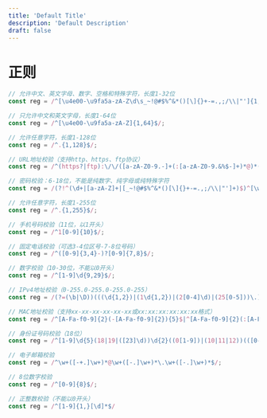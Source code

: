 ```yaml
---
title: 'Default Title'
description: 'Default Description'
draft: false
---
```


<!--
 * @Author: shawicx d35f3153@proton.me
 * @Date: 2024-06-23 00:57:25
 * @LastEditors: shawicx d35f3153@proton.me
 * @LastEditTime: 2025-08-09 09:45:56
 * @Description: 
-->
# 正则

```typescript
// 允许中文、英文字母、数字、空格和特殊字符，长度1-32位
const reg = /^[\u4e00-\u9fa5a-zA-Z\d\s_~!@#$%^&*()[\]{}+-=.,;/\\|"']{1,32}$/;
```

```typescript
// 只允许中文和英文字母，长度1-64位
const reg = /^[\u4e00-\u9fa5a-zA-Z]{1,64}$/;
```

```typescript
// 允许任意字符，长度1-128位
const reg = /^.{1,128}$/;
```

```typescript
// URL地址校验（支持http、https、ftp协议）
const reg = /^(https?|ftp):\/\/([a-zA-Z0-9.-]+(:[a-zA-Z0-9.&%$-]+)*@)*((25[0-5]|2[0-4][0-9]|1[0-9]{2}|[1-9][0-9]?)(\.(25[0-5]|2[0-4][0-9]|1[0-9]{2}|[1-9]?[0-9])){3}|([a-zA-Z0-9-]+\.)*[a-zA-Z0-9-]+\.([a-zA-Z]{2,}))(:[0-9]+)*(\/($|[a-zA-Z0-9.,?'\\+&%$#=~_-]+))*$/;
```

```typescript
// 密码校验：6-18位，不能是纯数字、纯字母或纯特殊字符
const reg = /(?!^(\d+|[a-zA-Z]+|[_~!@#$%^&*()[\]{}+-=.,;/\\|"']+)$)^[\w_~!@#$%^&*()[\]{}+-=.,;/\\|"']{6,18}$/;
```

```typescript
// 允许任意字符，长度1-255位
const reg = /^.{1,255}$/;
```

```typescript
// 手机号码校验（11位，以1开头）
const reg = /^1[0-9]{10}$/;
```

```typescript
// 固定电话校验（可选3-4位区号-7-8位号码）
const reg = /^([0-9]{3,4}-)?[0-9]{7,8}$/;
```

```typescript
// 数字校验（10-30位，不能以0开头）
const reg = /^[1-9]\d{9,29}$/;
```

```typescript
// IPv4地址校验（0-255.0-255.0-255.0-255）
const reg = /(?=(\b|\D))(((\d{1,2})|(1\d{1,2})|(2[0-4]\d)|(25[0-5]))\.){3}((\d{1,2})|(1\d{1,2})|(2[0-4]\d)|(25[0-5]))(?=(\b|\D))/;
```

```typescript
// MAC地址校验（支持xx-xx-xx-xx-xx-xx或xx:xx:xx:xx:xx:xx格式）
const reg = /^[A-Fa-f0-9]{2}(-[A-Fa-f0-9]{2}){5}$|^[A-Fa-f0-9]{2}(:[A-Fa-f0-9]{2}){5}$/;
```

```typescript
// 身份证号码校验（18位）
const reg = /^[1-9]\d{5}(18|19|([23]\d))\d{2}((0[1-9])|(10|11|12))(([0-2][1-9])|10|20|30|31)\d{3}[0-9Xx]$/;
```

```typescript
// 电子邮箱校验
const reg = /^\w+([-+.]\w+)*@\w+([-.]\w+)*\.\w+([-.]\w+)*$/;
```

```typescript
// 8位数字校验
const reg = /^[0-9]{8}$/;
```

```typescript
// 正整数校验（不能以0开头）
const reg = /^[1-9]{1,}[\d]*$/
```
